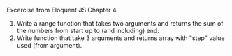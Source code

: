 Excercise from Eloquent JS Chapter 4

1. Write a range function that takes two arguments and returns the sum of the numbers from start up to (and including) end.
2. Write function that take 3 arguments and returns array with "step" value used (from argument).

